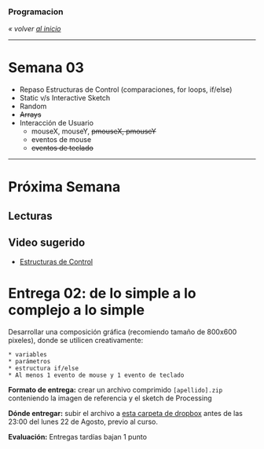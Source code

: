 ### Programacion
*« volver [al inicio](https://github.com/sergiomajluf/programacion)*

---

# Semana 03

* Repaso Estructuras de Control (comparaciones, for loops, if/else)
* Static v/s Interactive Sketch
* Random
* ~~Arrays~~
* Interacción de Usuario
	* mouseX, mouseY, ~~pmouseX, pmouseY~~
	* eventos de mouse
	* ~~eventos de teclado~~


---



# Próxima Semana
## Lecturas


## Video sugerido
* [Estructuras de Control](https://www.acamica.com/clases/373/programacion-creativa-con-processing/estructuras-de-control-condicionales)
	

# Entrega 02: de lo simple a lo complejo a lo simple
Desarrollar una composición gráfica (recomiendo tamaño de 800x600 pixeles), donde se utilicen creativamente:

	* variables
	* parámetros
	* estructura if/else
	* Al menos 1 evento de mouse y 1 evento de teclado

	
**Formato de entrega:**
crear un archivo comprimido `[apellido].zip` conteniendo la imagen de referencia y el sketch de Processing

**Dónde entregar:**
subir el archivo a [esta carpeta de dropbox](https://www.dropbox.com/request/7wL5s29TbcFX9j52dkQ0) antes de las 23:00 del lunes 22 de Agosto, previo al curso.

**Evaluación:**
Entregas tardías bajan 1 punto